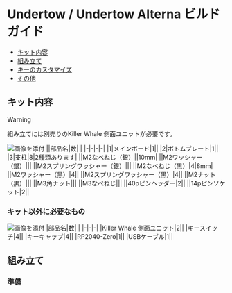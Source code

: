 # Undertow / Undertow Alterna ビルドガイド

- [キット内容](#キット内容)
- [組み立て](#組み立て)
- [キーのカスタマイズ](#キーのカスタマイズ)
- [その他](#その他)

## キット内容
> [!WARNING] 
> 組み立てには別売りのKiller Whale 側面ユニットが必要です。

![画像を添付](img/) 
||部品名|数| |
|-|-|-|-|
|1|メインボード|1||
|2|ボトムプレート|1||
|3|支柱|8|2種類あります|
||M2なべねじ（銀）||10mm|
||M2ワッシャー（銀）|||
||M2スプリングワッシャー（銀）|||
||M2なべねじ（黒）|4|8mm|
||M2ワッシャー（黒）|4||
||M2スプリングワッシャー（黒）|4||
||M2ナット（黒）|||
||M3角ナット|||
||M3なべねじ|||
||40pピンヘッダー|2||
||14pピンソケット|2||

### キット以外に必要なもの
![画像を添付](img/) 
|部品名|数| |
|-|-|-|
|Killer Whale 側面ユニット|2||
|キースイッチ|4||
|キーキャップ|4||
|RP2040-Zero|1||
|USBケーブル|1||

## 組み立て
### 準備

